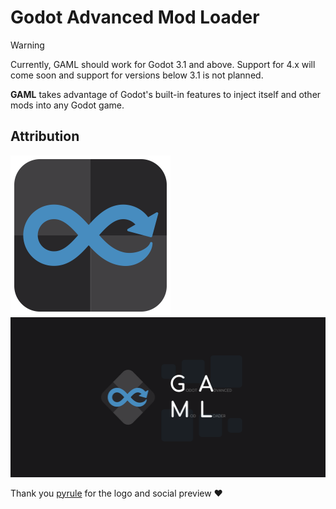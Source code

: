 # Godot Advanced Mod Loader
>[!WARNING]
>Currently, GAML should work for Godot 3.1 and above. Support for 4.x will come soon and support for versions below 3.1 is not planned.

**GAML** takes advantage of Godot's built-in features to inject itself and other mods into any Godot game.

## Attribution
<img src="gaml.svg" height="256"/><img src="thumbnail.png" height="256"/>

Thank you [pyrule](https://github.com/Gapva) for the logo and social preview ❤️
